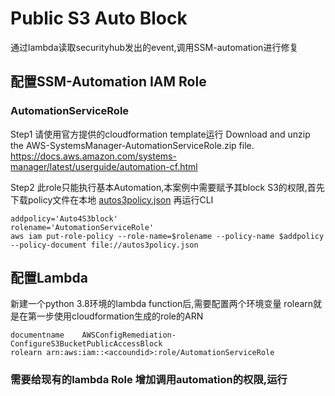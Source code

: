 # Public S3 Auto Block
通过lambda读取securityhub发出的event,调用SSM-automation进行修复
## 配置SSM-Automation IAM Role
### AutomationServiceRole
Step1 请使用官方提供的cloudformation template运行
Download and unzip the AWS-SystemsManager-AutomationServiceRole.zip file. 
https://docs.aws.amazon.com/systems-manager/latest/userguide/automation-cf.html

Step2 此role只能执行基本Automation,本案例中需要赋予其block S3的权限,首先下载policy文件在本地
[autos3policy.json]()
再运行CLI
```
addpolicy='Auto4S3block'
rolename='AutomationServiceRole'
aws iam put-role-policy --role-name=$rolename --policy-name $addpolicy --policy-document file://autos3policy.json
```

## 配置Lambda
新建一个python 3.8环境的lambda function后,需要配置两个环境变量
rolearn就是在第一步使用cloudformation生成的role的ARN
```
documentname	AWSConfigRemediation-ConfigureS3BucketPublicAccessBlock
rolearn	arn:aws:iam::<accoundid>:role/AutomationServiceRole
```

### 需要给现有的lambda Role 增加调用automation的权限,运行
